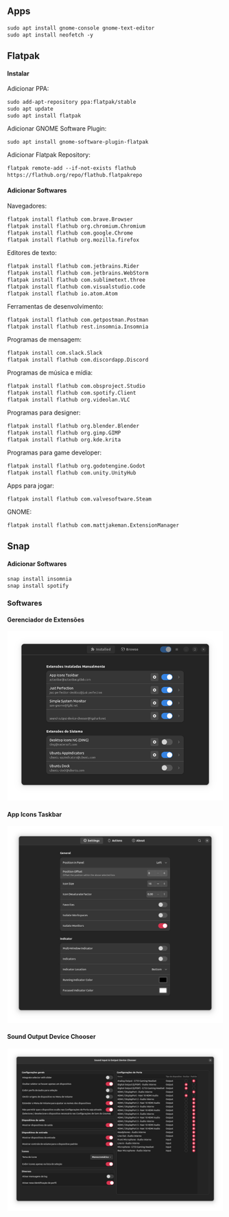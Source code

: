 ## Apps

```shell
sudo apt install gnome-console gnome-text-editor
sudo apt install neofetch -y
```

## Flatpak

#### Instalar

Adicionar PPA:

```shell
sudo add-apt-repository ppa:flatpak/stable
sudo apt update
sudo apt install flatpak
```

Adicionar GNOME Software Plugin:

```shell
sudo apt install gnome-software-plugin-flatpak
```

Adicionar Flatpak Repository:

```shell
flatpak remote-add --if-not-exists flathub https://flathub.org/repo/flathub.flatpakrepo
```

#### Adicionar Softwares

Navegadores:

```shell
flatpak install flathub com.brave.Browser
flatpak install flathub org.chromium.Chromium
flatpak install flathub com.google.Chrome
flatpak install flathub org.mozilla.firefox
```

Editores de texto:

```shell
flatpak install flathub com.jetbrains.Rider
flatpak install flathub com.jetbrains.WebStorm
flatpak install flathub com.sublimetext.three
flatpak install flathub com.visualstudio.code
flatpak install flathub io.atom.Atom
```

Ferramentas de desenvolvimento:

```shell
flatpak install flathub com.getpostman.Postman
flatpak install flathub rest.insomnia.Insomnia
```

Programas de mensagem:

```shell
flatpak install com.slack.Slack
flatpak install flathub com.discordapp.Discord
```

Programas de música e mídia:

```shell
flatpak install flathub com.obsproject.Studio
flatpak install flathub com.spotify.Client
flatpak install flathub org.videolan.VLC
```

Programas para designer:

```shell
flatpak install flathub org.blender.Blender
flatpak install flathub org.gimp.GIMP
flatpak install flathub org.kde.krita
```

Programas para game developer:

```shell
flatpak install flathub org.godotengine.Godot
flatpak install flathub com.unity.UnityHub
```

Apps para jogar:

```shell
flatpak install flathub com.valvesoftware.Steam
```

GNOME:

```shell
flatpak install flathub com.mattjakeman.ExtensionManager
```

## Snap

#### Adicionar Softwares

```shell
snap install insomnia
snap install spotify
```

### Softwares

#### Gerenciador de Extensões

![Gerenciador de Extensões do GNOME](./linux-gnome-extensions.png)

#### App Icons Taskbar

![Extensões do GNOME - App Icons Taskbar](./linux-gnome-extension-app-icons-taskbar.png)

#### Sound Output Device Chooser

![Extensões do GNOME - Sound Output Device Chooser](./linux-gnome-extension-sound-output-device-chooser.png)
